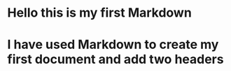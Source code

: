 # Hello this is my first Markdown

# I have used Markdown to create my first document and add two headers 
